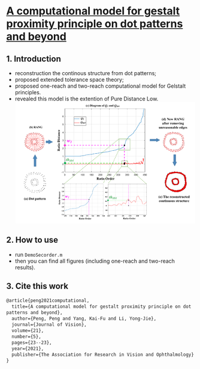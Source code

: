 # [A computational model for gestalt proximity principle on dot patterns and beyond](https://jov.arvojournals.org/article.aspx?articleid=2772625)

## 1. Introduction
* reconstruction the continous structure from dot patterns; 
* proposed extended tolerance space theory;
* proposed one-reach and two-reach computational model for Gelstalt principles.
* revealed this model is the extention of Pure Distance Low.
  ![Tolerance Model](ToleranceModel.png)

## 2. How to use
* run ``DemoSecorder.m``
* then you can find all figures (including one-reach and two-reach results).

## 3. Cite this work
```
@article{peng2021computational,
  title={A computational model for gestalt proximity principle on dot patterns and beyond},
  author={Peng, Peng and Yang, Kai-Fu and Li, Yong-Jie},
  journal={Journal of Vision},
  volume={21},
  number={5},
  pages={23--23},
  year={2021},
  publisher={The Association for Research in Vision and Ophthalmology}
}
```